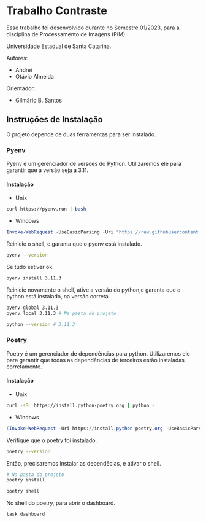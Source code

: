 # Trabalho Contraste

Esse trabalho foi desenvolvido durante no Semestre 01/2023, para a disciplina de Processamento de Imagens (PIM).

Universidade Estadual de Santa Catarina.

Autores:
- Andrei
- Otávio Almeida

Orientador:
- Gilmário B. Santos

## Instruções de Instalação

O projeto depende de duas ferramentas para ser instalado.

### Pyenv

Pyenv é um gerenciador de versões do Python.
Utilizaremos ele para garantir que a versão seja a 3.11.

#### Instalação

- Unix

```bash
curl https://pyenv.run | bash
```

- Windows

```PowerShell
Invoke-WebRequest -UseBasicParsing -Uri "https://raw.githubusercontent.com/pyenv-win/pyenv-win/master/pyenv-win/install-pyenv-win.ps1" -OutFile "./install-pyenv-win.ps1"; &"./install-pyenv-win.ps1"
```

Reinicie o shell, e garanta que o pyenv está instalado.

```bash
pyenv --version
```

Se tudo estiver ok.

```bash
pyenv install 3.11.3
```

Reinicie novamente o shell, ative a versão do python,e garanta que o python está instalado, na versão correta.

```bash
pyenv global 3.11.3
pyenv local 3.11.3 # Na pasta do projeto

python --version # 3.11.3
```

### Poetry
Poetry é um gerenciador de dependências para python.
Utilizaremos ele para garantir que todas as dependências de terceiros estão instaladas corretamente.

#### Instalação

- Unix

```bash
curl -sSL https://install.python-poetry.org | python -
```

- Windows

```PowerShell
(Invoke-WebRequest -Uri https://install.python-poetry.org -UseBasicParsing).Content | python -
```

Verifique que o poetry foi instalado.

```bash
poetry --version
```

Então, precisaremos instalar as dependêcias, e ativar o shell.

```bash
# Na pasta do projeto
poetry install

poetry shell
```

No shell do poetry, para abrir o dashboard.

```bash
task dashboard
```
